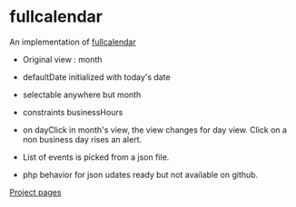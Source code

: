 # fullcalendar
An implementation of [fullcalendar](http://fullcalendar.io/)

- Original view : month
- defaultDate initialized with today's date
- selectable anywhere but month
- constraints businessHours
- on dayClick in month's view, the view changes for day view. Click on a non business day rises an alert.

- List of events is picked from a json file.
- php behavior for json udates ready but not available on github.

[Project pages](http://sconvert.github.io/fullcalendar)
